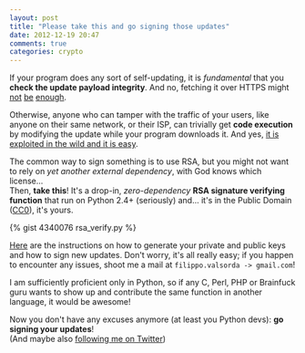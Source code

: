 ```yaml
---
layout: post
title: "Please take this and go signing those updates"
date: 2012-12-19 20:47
comments: true
categories: crypto
---
```

If your program does any sort of self-updating, it is *fundamental* that you **check the update payload integrity**. And no, fetching it over HTTPS might [not](http://docs.python.org/2/library/urllib2.html) [be](http://docs.python.org/3.3/library/urllib.request.html) [enough](http://www.rubyinside.com/how-to-cure-nethttps-risky-default-https-behavior-4010.html).

Otherwise, anyone who can tamper with the traffic of your users, like anyone on their same network, or their ISP, can trivially get **code execution** by modifying the update while your program downloads it. And yes, [it is exploited in the wild and it is easy](http://www.infobytesec.com/down/isr-evilgrade-Readme.txt).

The common way to sign something is to use RSA, but you might not want to rely on *yet another external dependency*, with God knows which license...  
Then, **take this**! It's a drop-in, *zero-dependency* **RSA signature verifying function** that run on Python 2.4+ (seriously) and... it's in the Public Domain ([CC0](http://creativecommons.org/publicdomain/zero/1.0/)), it's yours.

{% gist 4340076 rsa_verify.py %}

[Here](https://gist.github.com/4340076) are the instructions on how to generate your private and public keys and how to sign new updates. Don't worry, it's all really easy; if you happen to encounter any issues, shoot me a mail at `filippo.valsorda -> gmail.com`!

I am sufficiently proficient only in Python, so if any C, Perl, PHP or Brainfuck guru wants to show up and contribute the same function in another language, it would be awesome!

Now you don't have any excuses anymore (at least you Python devs): **go signing your updates**!  
(And maybe also [following me on Twitter](https://www.twitter.com/FiloSottile))
